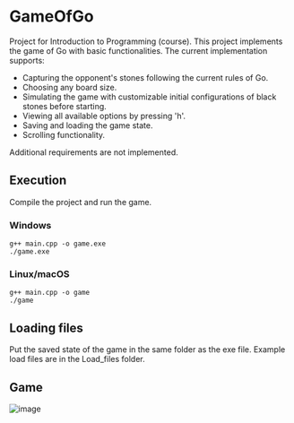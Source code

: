 # GameOfGo
Project for Introduction to Programming (course).
This project implements the game of Go with basic functionalities. The current implementation supports:
- Capturing the opponent's stones following the current rules of Go.
- Choosing any board size.
- Simulating the game with customizable initial configurations of black stones before starting.
- Viewing all available options by pressing 'h'.
- Saving and loading the game state.
- Scrolling functionality.

Additional requirements are not implemented.

## Execution
Compile the project and run the game.
### Windows
``` 
g++ main.cpp -o game.exe
./game.exe
```

### Linux/macOS
``` 
g++ main.cpp -o game
./game
```

## Loading files
Put the saved state of the game in the same folder as the exe file.
Example load files are in the Load_files folder.

## Game
![image](https://github.com/user-attachments/assets/5a303a73-bfae-47dd-95d2-c64bccb1f2ee)


